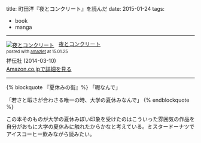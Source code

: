 title: 町田洋『夜とコンクリート』を読んだ
date: 2015-01-24
tags:
  - book
  - manga
---

<div class="amazlet-box" style="margin-bottom:0px;"><div class="amazlet-image" style="float:left;margin:0px 12px 1px 0px;"><a href="http://www.amazon.co.jp/exec/obidos/ASIN/B00IIZIKT2/dotimpact-22/ref=nosim/" name="amazletlink" target="_blank"><img src="http://ecx.images-amazon.com/images/I/51-wzO3316L._SL160_.jpg" alt="夜とコンクリート" style="border: none;" /></a></div><div class="amazlet-info" style="line-height:120%; margin-bottom: 10px"><div class="amazlet-name" style="margin-bottom:10px;line-height:120%"><a href="http://www.amazon.co.jp/exec/obidos/ASIN/B00IIZIKT2/dotimpact-22/ref=nosim/" name="amazletlink" target="_blank">夜とコンクリート</a><div class="amazlet-powered-date" style="font-size:80%;margin-top:5px;line-height:120%">posted with <a href="http://www.amazlet.com/" title="amazlet" target="_blank">amazlet</a> at 15.01.25</div></div><div class="amazlet-detail">祥伝社 (2014-03-10)<br /></div><div class="amazlet-sub-info" style="float: left;"><div class="amazlet-link" style="margin-top: 5px"><a href="http://www.amazon.co.jp/exec/obidos/ASIN/B00IIZIKT2/dotimpact-22/ref=nosim/" name="amazletlink" target="_blank">Amazon.co.jpで詳細を見る</a></div></div></div><div class="amazlet-footer" style="clear: left"></div></div>

***

{% blockquote 『夏休みの街』%}
「暇なんで」

「若さと暇さが合わさる唯一の時、大学の夏休みなんで」
{% endblockquote %}

この本そのものが大学の夏休みぽい印象を受けたのはこういった雰囲気の作品を自分がおもに大学の夏休みに触れたからかなと考えている。ミスタードーナツでアイスコーヒー飲みながら読みたい。
	